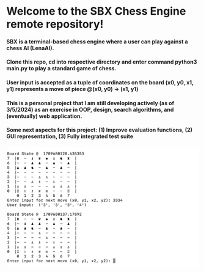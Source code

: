 # Welcome to the SBX Chess Engine remote repository! 

#### SBX is a terminal-based chess engine where a user can play against a chess AI (LenaAI).

#### Clone this repo, cd into respective directory and enter command **python3 main.py** to play a standard game of chess.

#### User input is accepted as a tuple of coordinates on the board (x0, y0, x1, y1) represents a move of piece @(x0, y0) -> (x1, y1)

#### This is a personal project that I am still developing actively (as of 3/5/2024) as an exercise in OOP, design, search algorithms, and (eventually) web application.

#### Some next aspects for this project: (1) Improve evaluation functions, (2) GUI representation, (3) Fully integrated test suite

![User vs AI example](https://github.com/matthew-curry-var/sbx/blob/master/img/chess2.png)

